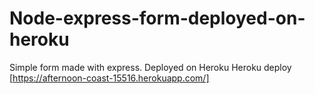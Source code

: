 # Node-express-form-deployed-on-heroku
Simple form made with express. Deployed on Heroku
Heroku deploy [https://afternoon-coast-15516.herokuapp.com/]
